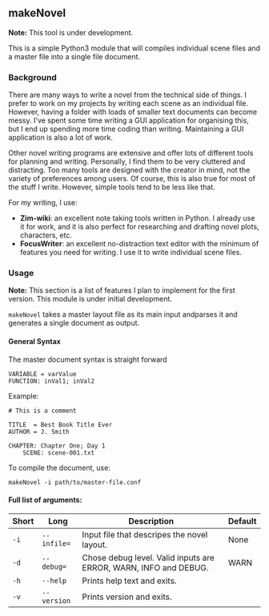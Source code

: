 ## makeNovel

**Note:** This tool is under development.

This is a simple Python3 module that will compiles individual scene files and a master file into a
single file document.

### Background

There are many ways to write a novel from the technical side of things. I prefer to work on my
projects by writing each scene as an individual file. However, having a folder with loads of smaller
text documents can become messy. I've spent some time writing a GUI application for organising this,
but I end up spending more time coding than writing. Maintaining a GUI application is also a lot of
work.

Other novel writing programs are extensive and offer lots of different tools for planning and
writing. Personally, I find them to be very cluttered and distracting. Too many tools are designed
with the creator in mind, not the variety of preferences among users. Of course, this is also true
for most of the stuff I write. However, simple tools tend to be less like that.

For my writing, I use:
* **Zim-wiki**: an excellent note taking tools written in Python. I already use it for work, and it
   is also perfect for researching and drafting novel plots, characters, etc.
* **FocusWriter**: an excellent no-distraction text editor with the minimum of features you need for
   writing. I use it to write individual scene files.

### Usage

**Note:** This section is a list of features I plan to implement for the first version. This module
is under initial development.

`makeNovel` takes a master layout file as its main input andparses it and generates a single
document as output.

#### General Syntax

The master document syntax is straight forward

    VARIABLE = varValue
    FUNCTION: inVal1; inVal2

Example:

    # This is a comment
    
    TITLE  = Best Book Title Ever
    AUTHOR = J. Smith
    
    CHAPTER: Chapter One; Day 1
        SCENE: scene-001.txt

To compile the document, use:

    makeNovel -i path/to/master-file.conf

#### Full list of arguments:

| Short | Long        | Description                                                      | Default |
|-------|-------------|------------------------------------------------------------------|---------|
| `-i`  | `--infile=` | Input file that descripes the novel layout.                      | None    |
| `-d`  | `--debug=`  | Chose debug level. Valid inputs are ERROR, WARN, INFO and DEBUG. | WARN    |
| `-h`  | `--help`    | Prints help text and exits.                                      |         |
| `-v`  | `--version` | Prints version and exits.                                        |         |
